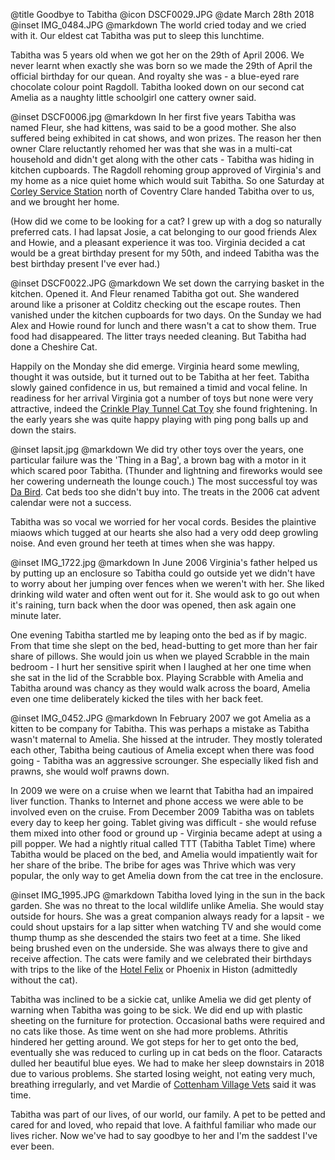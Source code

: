 @title		Goodbye to Tabitha
@icon		DSCF0029.JPG
@date		March 28th 2018
@inset		IMG_0484.JPG
@markdown
The world cried today and we cried with it. Our eldest cat Tabitha was
put to sleep this lunchtime.

Tabitha was 5 years old when we got her on the 29th of April 2006.
We never learnt when exactly she was born so we made the 29th of April
the official birthday for our quean. And royalty she was - a blue-eyed
rare chocolate colour point Ragdoll. Tabitha looked down on our
second cat Amelia as a naughty little schoolgirl one cattery owner said.

@inset		DSCF0006.jpg
@markdown
In her first five years Tabitha was named Fleur, she had kittens,
was said to be a good mother.
She also suffered being exhibited in cat shows, and won prizes.
The reason her then owner Clare reluctantly rehomed her was that she was in
a multi-cat household and didn't get along with the other cats -
Tabitha was hiding in kitchen cupboards. The Ragdoll rehoming group
approved of Virginia's and my home as a nice quiet home which would
suit Tabitha. So one Saturday at [Corley Service Station](https://www.welcomebreak.co.uk/locations/corley-m6/) north of Coventry
Clare handed Tabitha over to us, and we brought her home.

(How did we come to be looking for a cat? I grew up with a dog so
naturally preferred cats. I had lapsat Josie, a cat belonging to our
good friends Alex and Howie, and a pleasant experience it was too.
Virginia decided a cat would be a great birthday present for my 50th,
and indeed Tabitha was the best birthday present I've ever had.)

@inset		DSCF0022.JPG
@markdown
We set down the carrying basket in the kitchen. Opened it. And
Fleur renamed Tabitha got out. She wandered around like a prisoner at Colditz
checking out the escape routes.  Then vanished under the kitchen
cupboards for two days. On the Sunday we had Alex and Howie round
for lunch and there wasn't a cat to show them. True food had disappeared.
The litter trays needed cleaning. But Tabitha had done a Cheshire Cat.

Happily on the Monday she did emerge. Virginia heard some mewling,
thought it was outside, but it turned out to be Tabitha at her feet.
Tabitha slowly gained confidence in us, but remained a timid and
vocal feline. In readiness for her arrival Virginia got a number of
toys but none were very attractive, indeed the [Crinkle Play Tunnel Cat Toy](https://www.petsathome.com/webapp/wcs/stores/servlet/en/pets/crinkle-play-tunnel-cat-toy)
she found frightening. In the early years she was quite happy
playing with ping pong balls up and down the stairs.

@inset		lapsit.jpg
@markdown
We did try other toys over the years, one
particular failure was the 'Thing in a Bag', a brown bag with a motor
in it which scared poor Tabitha. (Thunder and lightning and fireworks
would see her cowering underneath the lounge couch.) The most successful toy was [Da Bird](https://www.dabird.com/).
Cat beds too she didn't buy into. The treats in the 2006 cat advent calendar
were not a success.

Tabitha was so vocal we worried for her vocal cords. Besides the
plaintive miaows which tugged at our hearts she also had a very odd
deep growling noise.  And even
ground her teeth at times when she was happy.

@inset		IMG_1722.jpg
@markdown
In June 2006 Virginia's father helped us by putting up an enclosure
so Tabitha could go outside yet we didn't have to worry about her
jumping over fences when we weren't with her. She liked drinking wild water and often went
out for it. She would ask to go out when it's raining, turn back
when the door was opened, then ask again one minute later.

One evening Tabitha startled me by leaping onto the bed as if by
magic. From that time she slept on the bed, head-butting to get more
than her fair share of pillows. She would join us when we played Scrabble in the
main bedroom - I hurt her sensitive spirit when I laughed at her one time
when she sat in the lid of the Scrabble box. Playing Scrabble with Amelia and
Tabitha around was chancy as they would walk across the board, Amelia even
one time deliberately kicked the tiles with her back feet.

@inset		IMG_0452.JPG
@markdown
In February 2007 we got Amelia as a kitten to be company for Tabitha.
This was perhaps a mistake as Tabitha wasn't maternal to Amelia. She hissed at the
intruder. They mostly tolerated each other, Tabitha being cautious of
Amelia except when there was food going - Tabitha was an aggressive scrounger.
She especially liked fish and prawns, she would wolf prawns down.

In 2009 we were on a cruise when we learnt that Tabitha had an impaired
liver function. Thanks to Internet and phone access we were able to be
involved even on the cruise. From December 2009 Tabitha was on tablets every
day to keep her going. Tablet giving was difficult - she would refuse them
mixed into other food or ground up - Virginia became adept at using a pill
popper. We had a nightly ritual called TTT (Tabitha Tablet Time) where
Tabitha would be placed on the bed, and Amelia would impatiently wait for
her share of the bribe. The bribe for ages was Thrive which was very popular,
the only way to get Amelia down from the cat tree in the enclosure.

@inset		IMG_1995.JPG
@markdown
Tabitha loved lying in the sun in the back garden. She was no threat to the
local wildlife unlike Amelia. She would stay outside for hours. She was a
great companion always ready for a lapsit -	we could shout upstairs for a
lap sitter when watching TV and she would come thump thump as she descended the
stairs two feet at a time. She liked being brushed even on the underside.
She was always there to give and receive affection. The cats were family and
we celebrated their birthdays with trips to the like of the [Hotel Felix](https://www.hotelfelix.co.uk/)
or Phoenix in Histon (admittedly without the cat).

Tabitha was inclined to be a sickie cat, unlike Amelia we did get plenty of
warning when Tabitha was going to be sick. We did end up with plastic sheeting
on the furniture for protection. Occasional baths were required and no
cats like those. As time went on she had more problems. Athritis hindered her
getting around. We got steps for her to get onto the bed, eventually she was reduced to
curling up in cat beds on the floor. Cataracts dulled her beautiful blue eyes.
We had to make her sleep downstairs in 2018 due to various problems. She
started losing weight, not eating very much, breathing irregularly, and
vet Mardie of [Cottenham Village Vets](https://www.villagevet.co.uk/practice/cottenham/) said it was time.

Tabitha was part of our lives, of our world, our family. A pet to be petted and
cared for and loved, who repaid that love. A faithful familiar who made our
lives richer. Now we've had to say goodbye to her and
I'm the saddest I've ever been.
